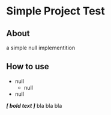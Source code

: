 # Simple Project Test


## About

a simple null implementition


## How to use

* null
  - null
* null

***[ bold text ]***
bla bla bla
